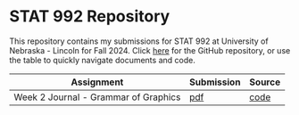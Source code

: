 # STAT 992 Repository

This repository contains my submissions for STAT 992 at University of Nebraska - Lincoln for Fall 2024. Click [here](https://github.com/TWiedRW/stat-992) for the GitHub repository, or use the table to quickly navigate documents and code.

| Assignment                           | Submission                                                                                                      | Source                                                                                                           |
|---------------------------------------|-----------------|-----------------|
| Week 2 Journal - Grammar of Graphics | [pdf](https://github.com/TWiedRW/stat-992/blob/main/Week%202%20Journal%20-%20Grammar%20of%20Graphics/week2.pdf) | [code](https://github.com/TWiedRW/stat-992/blob/main/Week%202%20Journal%20-%20Grammar%20of%20Graphics/week2.qmd) |
